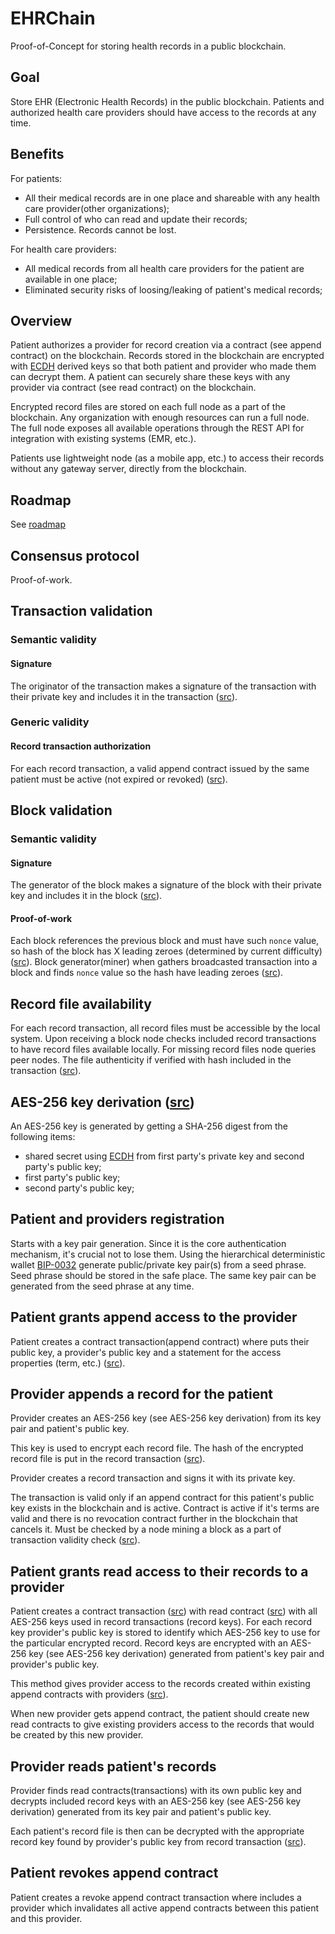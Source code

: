 # EHRChain
Proof-of-Concept for storing health records in a public blockchain.

## Goal
Store EHR (Electronic Health Records) in the public blockchain. Patients and authorized health care providers should have access to the records at any time. 

## Benefits
For patients:
- All their medical records are in one place and shareable with any health care provider(other organizations);
- Full control of who can read and update their records;
- Persistence. Records cannot be lost.

For health care providers:
- All medical records from all health care providers for the patient are available in one place;
- Eliminated security risks of loosing/leaking of patient's medical records;

## Overview
Patient authorizes a provider for record creation via a contract (see append contract) on the blockchain. Records stored in the blockchain are encrypted with [ECDH](https://en.wikipedia.org/wiki/Elliptic-curve_Diffie–Hellman) derived keys so that both patient and provider who made them can decrypt them. A patient can securely share these keys with any provider via contract (see read contract) on the blockchain.

Encrypted record files are stored on each full node as a part of the blockchain. Any organization with enough resources can run a full node. The full node exposes all available operations through the REST API for integration with existing systems (EMR, etc.). 

Patients use lightweight node (as a mobile app, etc.) to access their records without any gateway server, directly from the blockchain. 

## Roadmap
See [roadmap](roadmap.md)

## Consensus protocol
Proof-of-work.

## Transaction validation
### Semantic validity 
#### Signature 
The originator of the transaction makes a signature of the transaction with their private key and includes it in the transaction ([src](src/main/scala/ehr/transaction/EhrTransaction.scala#L17)).
### Generic validity
#### Record transaction authorization
For each record transaction, a valid append contract issued by the same patient must be active (not expired or revoked) ([src](src/main/scala/ehr/transaction/RecordTransactionContractValidator.scala#L7)).

## Block validation
### Semantic validity
#### Signature
The generator of the block makes a signature of the block with their private key and includes it in the block ([src](src/main/scala/ehr/block/EhrBlock.scala#L60)).
#### Proof-of-work
Each block references the previous block and must have such `nonce` value, so hash of the block has X leading zeroes (determined by current difficulty) ([src](src/main/scala/ehr/block/EhrBlock.scala#L65)). Block generator(miner) when gathers broadcasted transaction into a block and finds `nonce` value so the hash have leading zeroes ([src](src/main/scala/ehr/mining/Miner.scala#L68)).

## Record file availability
For each record transaction, all record files must be accessible by the local system. Upon receiving a block node checks included record transactions to have record files available locally. For missing record files node queries peer nodes.
The file authenticity if verified with hash included in the transaction ([src](src/main/scala/ehr/transaction/RecordTransactionFileValidator.scala#L8)).

## AES-256 key derivation ([src](src/main/scala/ehr/crypto/EcdhDerivedKey.scala#L12))
An AES-256 key is generated by getting a SHA-256 digest from the following items:
 - shared secret using [ECDH](https://en.wikipedia.org/wiki/Elliptic-curve_Diffie–Hellman) from first party's private key and second party's public key;
 - first party's public key;
 - second party's public key;
 
## Patient and providers registration
Starts with a key pair generation. Since it is the core authentication mechanism, it's crucial not to lose them. Using the hierarchical deterministic wallet [BIP-0032](https://github.com/bitcoin/bips/blob/master/bip-0032.mediawiki) generate public/private key pair(s) from a seed phrase. Seed phrase should be stored in the safe place. The same key pair can be generated from the seed phrase at any time.

## Patient grants append access to the provider
Patient creates a contract transaction(append contract) where puts their public key, a provider's public key and a statement for the access properties (term, etc.) ([src](src/main/scala/ehr/contract/AppendContract.scala#L13)).

## Provider appends a record for the patient
Provider creates an AES-256 key (see AES-256 key derivation) from its key pair and patient's public key.
 
This key is used to encrypt each record file. The hash of the encrypted record file is put in the record transaction ([src](src/main/scala/ehr/transaction/RecordTransaction.scala#L16)).

Provider creates a record transaction and signs it with its private key. 

The transaction is valid only if an append contract for this patient's public key exists in the blockchain and is active. Contract is active if it's terms are valid and there is no revocation contract further in the blockchain that cancels it. Must be checked by a node mining a block as a part of transaction validity check ([src](src/main/scala/ehr/transaction/RecordTransactionContractValidator.scala#L7)).

## Patient grants read access to their records to a provider
Patient creates a contract transaction ([src](src/main/scala/ehr/transaction/ContractTransaction.scala#L18)) with read contract ([src](src/main/scala/ehr/contract/ReadContract.scala#L16)) with all AES-256 keys used in record transactions (record keys). For each record key provider's public key is stored to identify which AES-256 key to use for the particular encrypted record. Record keys are encrypted with an AES-256 key (see AES-256 key derivation) generated from patient's key pair and provider's public key.
 
This method gives provider access to the records created within existing append contracts with providers ([src](src/test/scala/ehr/AccessRecordsSpec.scala#L15)).

When new provider gets append contract, the patient should create new read contracts to give existing providers access to the records that would be created by this new provider.

## Provider reads patient's records
Provider finds read contracts(transactions) with its own public key and decrypts included record keys with an AES-256 key (see AES-256 key derivation) generated from its key pair and patient's public key.

Each patient's record file is then can be decrypted with the appropriate record key found by provider's public key from record transaction ([src](src/test/scala/ehr/AccessRecordsSpec.scala#L15)).

## Patient revokes append contract
Patient creates a revoke append contract transaction where includes a provider which invalidates all active append contracts between this patient and this provider.
